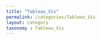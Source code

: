 ```yaml
---
title: "Tableau_Vis"
permalink: /categories/Tableau_Vis
layout: category
taxonomy : Tableau_Vis
---
```

